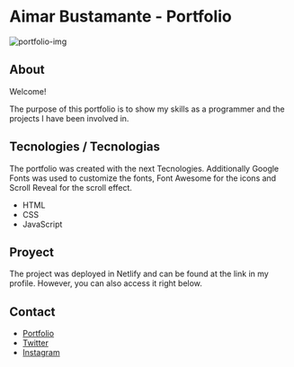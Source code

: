 # Aimar Bustamante - Portfolio

![portfolio-img](https://github.com/AimarBustamante/myPortfolio/blob/main/img/Portafolio%20Mockup.png)

## About 

Welcome!

The purpose of this portfolio is to show my skills as a programmer and the projects I have been involved in. 

## Tecnologies / Tecnologias

The portfolio was created with the next Tecnologies. Additionally Google Fonts was used to customize the fonts, Font Awesome for the icons and Scroll Reveal for the scroll effect.

- HTML
- CSS
- JavaScript

## Proyect 

The project was deployed in Netlify and can be found at the link in my profile. However, you can also access it right below.

## Contact

- [Portfolio](https://aimarbusta.netlify.app/)
- [Twitter](https://twitter.com/aimarBusta)
- [Instagram](https://www.instagram.com/aimarbusta.dev/)
